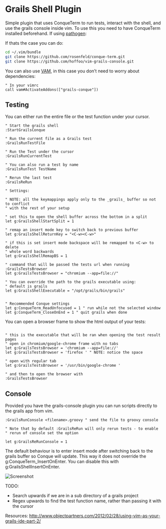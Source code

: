Grails Shell Plugin
==================

Simple plugin that uses ConqueTerm to run tests, interact with the shell, and use the grails console inside vim. To use this
you need to have ConqueTerm installed beforehand. If using [pathogen](https://github.com/tpope/vim-pathogen "Pathogen"):

If thats the case you can do:
```sh
cd ~/.vim/bundle
git clone https://github.com/rosenfeld/conque-term.git
git clone https://github.com/hoffoo/vim-grails-console.git
```

You can also use [VAM](https://github.com/MarcWeber/vim-addon-manager), in this case you don’t need to worry about dependencies:

```vim
" In your vimrc
call vam#ActivateAddons(["grails-conque"])
```

Testing
------
You can either run the entire file or the test function under your cursor. 


```vim
" Start the grails shell
:StartGrailsConque

" Run the current file as a Grails test
:GrailsRunTestFile

" Run the Test under the cursor
:GrailsRunCurrentTest

" You can also run a test by name
:GrailsRunTest TestName

" Rerun the last test
:GrailsReRun
```

```vim
" Settings:

" NOTE: all the keymappings apply only to the _grails_ buffer so not to conflict
" with the rest of your setup

" set this to open the shell buffer across the bottom in a split
let g:GrailsShellStartSplit = 1

" remap an insert mode key to switch back to previous buffer
let g:GrailsShellReturnKey = "<C-w><C-w>"

" if this is set insert mode backspace will be remapped to <C-w> to delete 
" whole word backwards
let g:GrailsShellRemapBS = 1

" command that will be passed the tests url when running :GrailsTestsBrowser
let g:GrailsTestsBrowser = "chromium --app=file://"

" You can override the path to the grails executable using:
" default is grails
let g:GrailsShellExecutable = "/opt/grails/bin/grails"


" Recommended Conque settings
let g:ConqueTerm_ReadUnfocused = 1 " run while not the selected window
let g:ConqueTerm_CloseOnEnd = 1 " quit grails when done
```

You can open a browser frame to show the html output of your tests:
```vim

" this is the executable that will be ran when opening the test result pages
" open in chromium/google-chrome frame with no tabs
let g:GrailsTestsBrowser = 'chromium --app=file://' 
let g:GrailsTestsBrowser = 'firefox ' " NOTE: notice the space

" open with regular tab
let g:GrailsTestsBrowser = '/usr/bin/google-chrome ' 

" and then to open the browser with
:GrailsTestsBrowser

```

Console
-------
Provided you have the grails-console plugin you can run scripts directly to
the grails app from vim. 

```vim
:GrailsRunConsole <filename>.groovy " send the file to groovy console

" Note that by default :GrailsReRun will only rerun tests - to enable
" rerun of console set the option 

let g:GrailsReRunConsole = 1

```


The default behaviour is to enter insert mode after switching back to the grails 
buffer so Conque will update. This way it does not override the 
g:ConqueTerm_InsertOnEnter. You can disable this with g:GrailsShellInsertOnEnter.


![Screenshot](http://i.imgur.com/eOxz0d3.png)

TODO:

- Search upwards if we are in a sub directory of a grails project
- Regex upwards to find the test function name, rather than passing it with the cursor 

Resources:
http://www.objectpartners.com/2012/02/28/using-vim-as-your-grails-ide-part-2/
